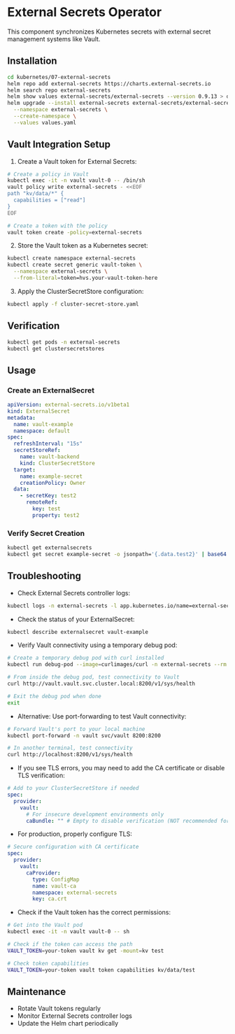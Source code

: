 # External Secrets Operator

This component synchronizes Kubernetes secrets with external secret management systems like Vault.

## Installation

```bash
cd kubernetes/07-external-secrets
helm repo add external-secrets https://charts.external-secrets.io
helm search repo external-secrets
helm show values external-secrets/external-secrets --version 0.9.13 > defaults.yaml
helm upgrade --install external-secrets external-secrets/external-secrets \
  --namespace external-secrets \
  --create-namespace \
  --values values.yaml
```

## Vault Integration Setup

1. Create a Vault token for External Secrets:
```bash
# Create a policy in Vault
kubectl exec -it -n vault vault-0 -- /bin/sh
vault policy write external-secrets - <<EOF
path "kv/data/*" {
  capabilities = ["read"]
}
EOF

# Create a token with the policy
vault token create -policy=external-secrets
```

2. Store the Vault token as a Kubernetes secret:
```bash
kubectl create namespace external-secrets
kubectl create secret generic vault-token \
  --namespace external-secrets \
  --from-literal=token=hvs.your-vault-token-here
```

3. Apply the ClusterSecretStore configuration:
```bash
kubectl apply -f cluster-secret-store.yaml
```

## Verification

```bash
kubectl get pods -n external-secrets
kubectl get clustersecretstores
```

## Usage

### Create an ExternalSecret

```yaml
apiVersion: external-secrets.io/v1beta1
kind: ExternalSecret
metadata:
  name: vault-example
  namespace: default
spec:
  refreshInterval: "15s"
  secretStoreRef:
    name: vault-backend
    kind: ClusterSecretStore
  target:
    name: example-secret
    creationPolicy: Owner
  data:
    - secretKey: test2
      remoteRef:
        key: test
        property: test2
```

### Verify Secret Creation

```bash
kubectl get externalsecrets
kubectl get secret example-secret -o jsonpath='{.data.test2}' | base64 -d
```

## Troubleshooting

- Check External Secrets controller logs:
```bash
kubectl logs -n external-secrets -l app.kubernetes.io/name=external-secrets
```

- Check the status of your ExternalSecret:
```bash
kubectl describe externalsecret vault-example
```

- Verify Vault connectivity using a temporary debug pod:
```bash
# Create a temporary debug pod with curl installed
kubectl run debug-pod --image=curlimages/curl -n external-secrets --rm -it -- sh

# From inside the debug pod, test connectivity to Vault
curl http://vault.vault.svc.cluster.local:8200/v1/sys/health

# Exit the debug pod when done
exit
```

- Alternative: Use port-forwarding to test Vault connectivity:
```bash
# Forward Vault's port to your local machine
kubectl port-forward -n vault svc/vault 8200:8200

# In another terminal, test connectivity
curl http://localhost:8200/v1/sys/health
```

- If you see TLS errors, you may need to add the CA certificate or disable TLS verification:
```yaml
# Add to your ClusterSecretStore if needed
spec:
  provider:
    vault:
      # For insecure development environments only
      caBundle: "" # Empty to disable verification (NOT recommended for production)
```

- For production, properly configure TLS:
```yaml
# Secure configuration with CA certificate
spec:
  provider:
    vault:
      caProvider:
        type: ConfigMap
        name: vault-ca
        namespace: external-secrets
        key: ca.crt
```

- Check if the Vault token has the correct permissions:
```bash
# Get into the Vault pod
kubectl exec -it -n vault vault-0 -- sh

# Check if the token can access the path
VAULT_TOKEN=your-token vault kv get -mount=kv test

# Check token capabilities
VAULT_TOKEN=your-token vault token capabilities kv/data/test
```

## Maintenance
- Rotate Vault tokens regularly
- Monitor External Secrets controller logs
- Update the Helm chart periodically
